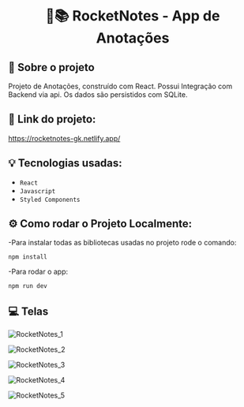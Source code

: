<h1 align="center">
  📝📚 RocketNotes - App de Anotações
</h1>

## :rocket: Sobre o projeto

Projeto de Anotações, construído com React.
Possui Integração com Backend via api.
Os dados são persistidos com SQLite.

## :link: Link do projeto:

https://rocketnotes-gk.netlify.app/

## :bulb: Tecnologias usadas:

- `React`
- `Javascript`
- `Styled Components`

## :gear: Como rodar o Projeto Localmente:

-Para instalar todas as bibliotecas usadas no projeto rode o comando:

```
npm install
```

-Para rodar o app:

```
npm run dev
```

## :computer: Telas

![RocketNotes_1](https://github.com/Gkanawati/rocketnotes-frontend/assets/87530595/9e961856-8b3d-4661-b445-1140e4389429)

![RocketNotes_2](https://github.com/Gkanawati/rocketnotes-frontend/assets/87530595/28c400c6-498c-4e17-866a-2fc754b83a51)

![RocketNotes_3](https://github.com/Gkanawati/rocketnotes-frontend/assets/87530595/ef69b5f5-b258-44d3-8a80-0946596f4e5f)

![RocketNotes_4](https://github.com/Gkanawati/rocketnotes-frontend/assets/87530595/42d0c3c5-53a8-45bd-9fae-7f11a287a645)

![RocketNotes_5](https://github.com/Gkanawati/rocketnotes-frontend/assets/87530595/823e993f-c126-47ab-9a23-b73cf7d9537d)

